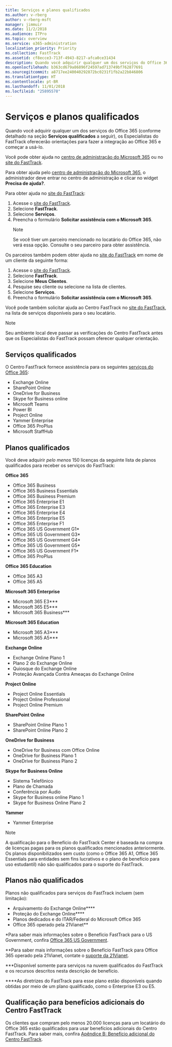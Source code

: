 ```yaml
---
title: Serviços e planos qualificados
ms.author: v-rberg
author: v-rberg-msft
manager: jimmuir
ms.date: 11/2/2018
ms.audience: ITPro
ms.topic: overview
ms.service: o365-administration
localization_priority: Priority
ms.collection: FastTrack
ms.assetid: cf8ecce3-713f-4943-8217-afca0ce31434
description: Quando você adquirir qualquer um dos serviços do Office 365, os Especialistas do FastTrack oferecerão orientações para fazer a integração ao Office 365 e começar a usá-lo.
ms.openlocfilehash: b363cd679a86896f24597ad713749bf762877691
ms.sourcegitcommit: a8717ee240040292872bc0231f1fb2a22b846806
ms.translationtype: HT
ms.contentlocale: pt-BR
ms.lasthandoff: 11/01/2018
ms.locfileid: "25895578"
---
```

# <a name="eligible-services-and-plans"></a>Serviços e planos qualificados

Quando você adquirir qualquer um dos serviços do Office 365 (conforme detalhado na seção **Serviços qualificados** a seguir), os Especialistas do FastTrack oferecerão orientações para fazer a integração ao Office 365 e começar a usá-lo. 
  
Você pode obter ajuda no [centro de administração do Microsoft 365](https://go.microsoft.com/fwlink/?linkid=2032704) ou no [site do FastTrack](https://go.microsoft.com/fwlink/?linkid=780698). 

Para obter ajuda pelo [centro de administração do Microsoft 365](https://go.microsoft.com/fwlink/?linkid=2032704), o administrador deve entrar no centro de administração e clicar no widget **Precisa de ajuda?**. 

Para obter ajuda no [site do FastTrack](https://go.microsoft.com/fwlink/?linkid=780698): 
1.  Acesse o [site do FastTrack](https://go.microsoft.com/fwlink/?linkid=780698). 
2.  Selecione **FastTrack**.
3.  Selecione **Serviços**.
4.  Preencha o formulário **Solicitar assistência com o Microsoft 365**.
    > [!NOTE]
    >  Se você tiver um parceiro mencionado no locatário do Office 365, não verá essa opção. Consulte o seu parceiro para obter assistência. 

Os parceiros também podem obter ajuda no [site do FastTrack](https://go.microsoft.com/fwlink/?linkid=780698) em nome de um cliente da seguinte forma:
1.  Acesse o [site do FastTrack](https://go.microsoft.com/fwlink/?linkid=780698). 
2.  Selecione **FastTrack**.
3.  Selecione **Meus Clientes**.
4.  Pesquise seu cliente ou selecione na lista de clientes.
5.  Selecione **Serviços**.
6.  Preencha o formulário **Solicitar assistência com o Microsoft 365**.

Você pode também solicitar ajuda ao Centro FastTrack no [site do FastTrack](https://go.microsoft.com/fwlink/?linkid=780698), na lista de serviços disponíveis para o seu locatário. 
> [!NOTE]
> Seu ambiente local deve passar as verificações do Centro FastTrack antes que os Especialistas do FastTrack possam oferecer qualquer orientação. 
  
## <a name="eligible-services"></a>Serviços qualificados

O Centro FastTrack fornece assistência para os seguintes [serviços do Office 365](https://go.microsoft.com/fwlink/?linkid=2005429):
  
- Exchange Online
- SharePoint Online
- OneDrive for Business
- Skype for Business online
- Microsoft Teams
- Power BI
- Project Online
- Yammer Enterprise 
- Office 365 ProPlus
- Microsoft StaffHub
    
## <a name="eligible-plans"></a>Planos qualificados

Você deve adquirir *pelo menos* 150 licenças da seguinte lista de planos qualificados para receber os serviços do FastTrack:
  
 **Office 365**
  
- Office 365 Business  
- Office 365 Business Essentials  
- Office 365 Business Premium
- Office 365 Enterprise E1
- Office 365 Enterprise E3
- Office 365 Enterprise E4  
- Office 365 Enterprise E5
- Office 365 Enterprise F1
- Office 365 US Government G1\*
- Office 365 US Government G3\*
- Office 365 US Government G4\*
- Office 365 US Government G5\* 
- Office 365 US Government F1\*
- Office 365 ProPlus
    
 **Office 365 Education**
  
- Office 365 A3
- Office 365 A5

 **Microsoft 365 Enterprise**
  
- Microsoft 365 E3\*\*\*
- Microsoft 365 E5\*\*\*
- Microsoft 365 Business\*\*\*
    
 **Microsoft 365 Education**
  
- Microsoft 365 A3\*\*\*
- Microsoft 365 A5\*\*\*

 **Exchange Online**
  
- Exchange Online Plano 1
- Plano 2 do Exchange Online 
- Quiosque do Exchange Online
- Proteção Avançada Contra Ameaças do Exchange Online
    
 **Project Online**
  
- Project Online Essentials  
- Project Online Professional
- Project Online Premium
    
 **SharePoint Online**
  
- SharePoint Online Plano 1
- SharePoint Online Plano 2
    
 **OneDrive for Business**
  
- OneDrive for Business com Office Online 
- OneDrive for Business Plano 1
- OneDrive for Business Plano 2
    
 **Skype for Business Online**
  
-  Sistema Telefônico 
-  Plano de Chamada 
-  Conferência por Áudio 
-  Skype for Business online Plano 1  
-  Skype for Business Online Plano 2
    
 **Yammer**
  
- Yammer Enterprise 
> [!NOTE]
> A qualificação para o Benefício do FastTrack Center é baseada na compra de licenças pagas para os planos qualificados mencionados anteriormente. Os planos disponibilizados sem custo (como o Office 365 A1, Office 365 Essentials para entidades sem fins lucrativos e o plano de benefício para uso estudantil) não são qualificados para o suporte do FastTrack. 
  
## <a name="ineligible-plans"></a>Planos não qualificados

Planos não qualificados para serviços do FastTrack incluem (sem limitação):
  
- Arquivamento do Exchange Online\*\*\*\*
- Proteção do Exchange Online\*\*\*\*
- Planos dedicados e do ITAR/Federal do Microsoft Office 365
- Office 365 operado pela 21Vianet\*\*
    
\*Para saber mais informações sobre o Benefício FastTrack para o US Government, confira [Office 365 US Government](https://aka.ms/aboutgovcloud).
  
\*\*Para saber mais informações sobre o Benefício FastTrack para Office 365 operado pela 21Vianet, contate o [suporte da 21Vianet](https://go.microsoft.com/fwlink/?linkid=852156).
  
\*\*\*Disponível somente para serviços na nuvem qualificados do FastTrack e os recursos descritos nesta descrição de benefício.
  
\*\*\*\*As diretrizes do FastTrack para esse plano estão disponíveis quando obtidas por meio de um plano qualificado, como o Enterprise E3 ou E5.
  
## <a name="fasttrack-center-additional-benefit-eligibility"></a>Qualificação para benefícios adicionais do Centro FastTrack

Os clientes que compram pelo menos 20.000 licenças para um locatário do Office 365 estão qualificados para usar benefícios adicionais do Centro FastTrack. Para saber mais, confira [Apêndice B: Benefício adicional do Centro FastTrack](O365-fasttrack-additional-benefits.md).
  

  

